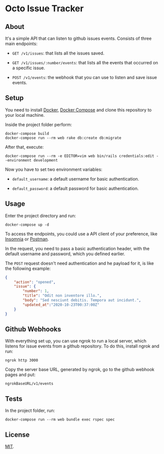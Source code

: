 # Octo Issue Tracker

## About

It's a simple API that can listen to github issues events. Consists of three main endpoints:

- `GET /v1/issues`: that lists all the issues saved.

- `GET /v1/issues/:number/events`: that lists all the events that occurred on a specific issue.

- `POST /v1/events`: the webhook that you can use to listen and save issue events.

## Setup
You need to install [Docker](https://www.docker.com/), [Docker Compose](https://docs.docker.com/compose/install/) and clone this repository to your local machine.

Inside the project folder perform:

```shell
docker-compose build
docker-compose run --rm web rake db:create db:migrate
```

After that, execute:

```shell
docker-compose run --rm -e EDITOR=vim web bin/rails credentials:edit --environment development
```

Now you have to set two environment variables:

- `default_username`: a default username for basic authentication.

- `default_password`: a default password for basic authentication.

## Usage

Enter the project directory and run:

```shell
docker-compose up -d
```

To access the endpoints, you could use a API client of your preference, like [Insomnia](https://insomnia.rest/) or [Postman](https://www.postman.com/).

In the request, you need to pass a basic authentication header, with the default username and password, which you defined earlier.

The `POST` request doesn't need authentication and he payload for it, is like the following example:

```json
{
	"action": "opened",
	"issue": {
		"number": 1,
		"title": "Odit non inventore illo.",
		"body": "Sed nesciunt debitis. Tempora aut incidunt.",
		"updated_at":"2020-10-23T00:37:00Z"
	}
}
```

## Github Webhooks

With everything set up, you can use ngrok to run a local server, which listens for issue events from a github repository. To do this, install ngrok and run:

```
ngrok http 3000
```

Copy the server base URL, generated by ngrok, go to the github webhook pages and put:

```
ngrokBaseURL/v1/events
```

## Tests
In the project folder, run:

```shell
docker-compose run --rm web bundle exec rspec spec
```

## License

[MIT](./LICENSE).

